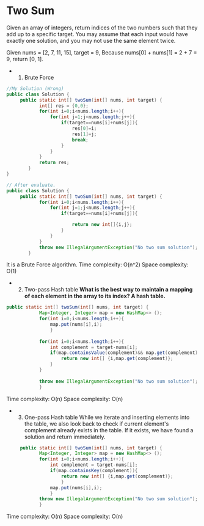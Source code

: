 # Two Sum
Given an array of integers, return indices of the two numbers such that they add up to a specific target.
You may assume that each input would have exactly one solution, and you may not use the same element twice.

Given nums = [2, 7, 11, 15], target = 9,
Because nums[0] + nums[1] = 2 + 7 = 9,
return [0, 1].

* 1. Brute Force 
```java
//My Solution (Wrong)
public class Solution {
	 public static int[] twoSum(int[] nums, int target) {
		 	int[] res = {0,0};
	        for(int i=0;i<nums.length;i++){
	        	for(int j=1;j<nums.length;j++){
	        		if(target==nums[i]+nums[j]){
	        			res[0]=i;
	        			res[1]=j;
	        			break;
	        		}
	        	}
	        }
			return res;
	    }
}

// After evaluate.
public class Solution {
	 public static int[] twoSum(int[] nums, int target) {
	        for(int i=0;i<nums.length;i++){
	        	for(int j=1;j<nums.length;j++){
	        		if(target==nums[i]+nums[j]){

	        			return new int[]{i,j};
	        		}
	        	}
	        }
	        throw new IllegalArgumentException("No two sum solution");
	    }

```
It is a Brute Force algorithm. 
Time complexity: O(n^2)
Space complexity: O(1)

* 2. Two-pass Hash table
**What is the best way to maintain a mapping of each element in the array to its index? A hash table.**
```java
public static int[] twoSum(int[] nums, int target) {
		 	Map<Integer, Integer> map = new HashMap<> ();
	        for(int i=0;i<nums.length;i++){
	        	map.put(nums[i],i);
	        	}
	        
	        for(int i=0;i<nums.length;i++){
	        	int complement = target-nums[i];
	        	if(map.containsValue(complement)&& map.get(complement)!=i){
	        		return new int[] {i,map.get(complement)};
	        	}
	        }
	        
	        throw new IllegalArgumentException("No two sum solution");
	        }
```
Time complexity: O(n)
Space complexity: O(n)

* 3. One-pass Hash table
While we iterate and inserting elements into the table, we also look back to check if current element's complement already exists in the table. If it exists, we have found a solution and return immediately.
```java
	 public static int[] twoSum(int[] nums, int target) {
		 	Map<Integer, Integer> map = new HashMap<> ();
	        for(int i=0;i<nums.length;i++){     	
	        	int complement = target-nums[i];
	        	if(map.containsKey(complement)){
	        		return new int[] {i,map.get(complement)};
	        		}
	        	map.put(nums[i],i);
	        	} 
	        throw new IllegalArgumentException("No two sum solution");
	        }
```
Time complexity: O(n)
Space complexity: O(n)
